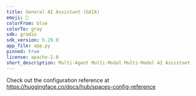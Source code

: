 ```yaml
---
title: General AI Assistant (GAIA)
emoji: 🧠
colorFrom: blue
colorTo: gray
sdk: gradio
sdk_version: 5.29.0
app_file: app.py
pinned: true
license: apache-2.0
short_description: Multi-Agent Multi-Modal Multi-Model AI Assistant
---
```


Check out the configuration reference at https://huggingface.co/docs/hub/spaces-config-reference
